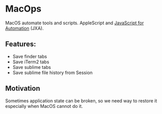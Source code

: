 # MacOps


MacOS automate tools and scripts.
AppleScript and [JavaScript for Automation][JXA] (JXA).

## Features:

* Save finder tabs
* Save iTerm2 tabs
* Save sublime tabs
* Save sublime file history from Session

## Motivation

Sometimes application state can be broken, so we need way to restore it especially when MacOS cannot do it.

[JXA]: https://developer.apple.com/library/archive/releasenotes/InterapplicationCommunication/RN-JavaScriptForAutomation
    "JavaScript for Automation Release Notes - Apple Developer Documentation Archive"
